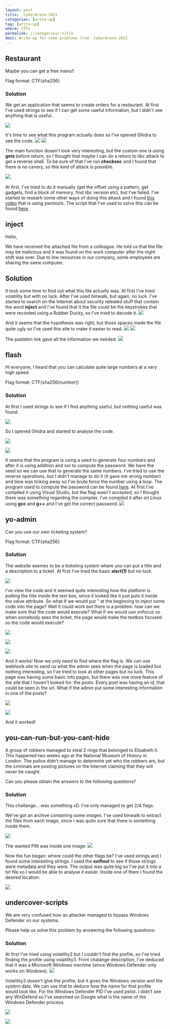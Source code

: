 ```yaml
---
layout: post
title:  CyberArena-2021
categories: [write-up]
tag: [write-up]
where: CTFs
permalink: /:categories/:title
desc: Write-up for some problems from  CyberArena-2021
---
```


## Restaurant
Maybe you can get a free menu!!

Flag format: CTF{sha256}

### Solution

We get an application that seems to create orders for a restaurant. At first I've used strings to see if I can get some useful information, but I didn't see anything that is useful.

![](/assets/img/cyberarena-1/restaurant-strings.png)

It's time to see what this program actually does so I've opened Ghidra to see the code.
![](/assets/img/cyberarena-1/restaurant-main.png)
![](/assets/img/cyberarena-1/restaurant-custom.png)

The main function dosen't look very interesting, but the custom one is using **gets** before return, so I thought that maybe I can do a return to libc attack to get a reverse shell. To be sure of that I've run **checksec** and I found that there is no canery, so this kind of attack is possible.

![](/assets/img/cyberarena-1/restaurant-checksec.png).

At first, I've tried to do it manually (get the offset using a pattern, get gadgets, find a block of memory, find libc version etc), but I've failed. I've started to researh some other ways of doing this attack and I found [this video](https://www.youtube.com/watch?v=i5-cWI_HV8o) that is using pwntools. The script that I've used to solve this can be found [here](https://github.com/q1e123/CyberArena-1/blob/master/restaurant-solve.py).

## inject

Hello,

We have received the attached file from a colleague. He told us that the file may be malicious and it was found on the work computer after the night shift was over. Due to low resources in our company, some employees are sharing the same computer.

## Solution

It took some time to find out what this file actually was. At first I've tried volatility but with no luck. After I've used binwalk, but again, no luck. I've started to search on the Internet about security releated stuff that contain the word **inject** and I've found that it the file could be the keystrokes that were recorded using a Rubber Ducky, so I've tried to decode it.
![](/assets/img/cyberarena-1/inject-ducky-decode.png)

And it seems that the hypothesis was right, but those spaces made the file quite ugly so I've used this site to make it easier to read.
![](/assets/img/cyberarena-1/inject-log.png)
![](/assets/img/cyberarena-1/inject-nospace.png)

The pastebin link gave all the information we needed.
![](/assets/img/cyberarena-1/inject-ip.png)

## flash
Hi everyone, I heard that you can calculate quite large numbers at a very high speed.

Flag format: CTF{sha256(number)}

### Solution
At first I used strings to see if I find anything useful, but nothing useful was found.

![](/assets/img/cyberarena-1/flash-strings.png)

So I opened Ghidra and started to analyse the code.

![](/assets/img/cyberarena-1/flash-guessing.png)

![](/assets/img/cyberarena-1/flash-nothing-here.png)

It seems that the program is using a seed to generate four numbers and after it is using addition and xor to compute the password. We have the seed so we can use that to generate the same numbers. I've tried to use the reverse operations, but I didn't manage to do it (it gave me wrong number) and time was ticking away so I've brute force the number using a loop. The program used to compute the password can be found [here](https://www.youtube.com/watch?v=i5-cWI_HV8o).
At first I've compiled it using Visual Studio, but the flag wasn't accepted, so I thought there was something regarding the compiler. I've compiled it after on Linux using **gcc** and **g++** and I've got the correct password.
![](/assets/img/cyberarena-1/flash-running.png)

## yo-admin
Can you use our own ticketing system?

Flag format: CTF{sha256}

### Solution
The website seemes to be a ticketing system where you can put a title and a description to a ticket. At first I've tried the basic **alert(1)** but no luck.

![](/assets/img/cyberarena-1/yo-admin-alert.png)

I've view the code and it seemed quite interesting how the platform is putting the title inside the text box, since it looked like it just puts it inside the value attribute. So what if we would put " at the beginning to inject some code into the page? Well it could work but there is a problem: how can we make sure that the code would execute? What if we would use onfocus so when somebody sees the ticket, the page would make the textbox focused so the code would execute?

![](/assets/img/cyberarena-1/yo-admin-xss-code.png)

![](/assets/img/cyberarena-1/yo-admin-xss-source.png)

![](/assets/img/cyberarena-1/yo-admin-works.png)

And it works!
Now we only need to find where the flag is. We can use webhook.site to send us what the admin sees when the page is loaded but nothing interesting, so I've tried to look at other pages but no luck. This page was having some basic info pages, but there was one more feature of the site that I haven't looked for: the posts. Every post was having an id, that could be seen in the url. What if the admin put some interesting information in one of the posts?

![](/assets/img/cyberarena-1/yo-admin-webhook.png)

![](/assets/img/cyberarena-1/yo-admin-flag.png)

And it worked!

## you-can-run-but-you-cant-hide
A group of robbers managed to steal 2 rings that belonged to Elisabeth II. This happened two weeks ago at the National Museum of History in London. The police didn’t manage to determine yet who the robbers are, but the criminals are posting pictures on the Internet claiming that they will never be caught.

Can you please obtain the answers to the following questions?

### Solution

This challange... was something xD. I've only managed to get 2/4 flags.

We've got an archive containing some images. I've used binwalk to extract the files from each image, since I was quite sure that there is something inside them.

![](/assets/img/cyberarena-1/you-can-run-but-you-cant-hide-binwalk-extract.png)

The wanted PIN was inside one image:
![](/assets/img/cyberarena-1/you-can-run-but-you-cant-hide-binwalk-pin.png)

Now the fun began: where could the other flags be? I've used strings and I found some interesting strings. I used the **exiftool** to see if those strings were metadata and they were. The output was quite big so I've put it into a txt file so I would be able to analyse it easier. Inside one of them I found the desired location:

![](/assets/img/cyberarena-1/you-can-run-but-you-cant-hide-binwalk-location.png)

## undercover-scripts
We are very confused how an attacker managed to bypass Windows Defender on our systems.

Please help us solve this problem by answering the following questions:

### Solution

At first I've tried using volatility2 but I couldn't find the profile, so I've tried finding the profile using volatility3. From chalange description, I've deduced that it was a Microsoft Windows machine (since Windows Defender only works on Windows).
![](/assets/img/cyberarena-1/undercover-scripts-imageinfo.png)

Volatility3 dosen't give the profile, but it gives the Windows version and the system date. We can use that to deduce how the name for that profile would look like.
For the Windows Defender PID I've used pslist. I didn't see any WinDefend so I've searched on Google what is the name of the Windows Defender process.

![](/assets/img/cyberarena-1/undercover-scripts-pslist.png)

![](/assets/img/cyberarena-1/undercover-scripts-SID.png)
